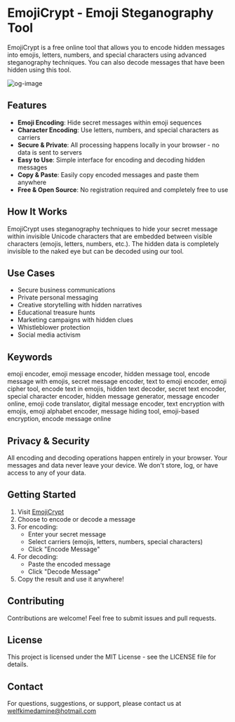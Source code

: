 # EmojiCrypt - Emoji Steganography Tool

EmojiCrypt is a free online tool that allows you to encode hidden messages into emojis, letters, numbers, and special characters using advanced steganography techniques. You can also decode messages that have been hidden using this tool.

![og-image](https://github.com/user-attachments/assets/ef0ec2de-fd74-45f0-92d0-d382dffc9eb9)

## Features

- **Emoji Encoding**: Hide secret messages within emoji sequences
- **Character Encoding**: Use letters, numbers, and special characters as carriers
- **Secure & Private**: All processing happens locally in your browser - no data is sent to servers
- **Easy to Use**: Simple interface for encoding and decoding hidden messages
- **Copy & Paste**: Easily copy encoded messages and paste them anywhere
- **Free & Open Source**: No registration required and completely free to use

## How It Works

EmojiCrypt uses steganography techniques to hide your secret message within invisible Unicode characters that are embedded between visible characters (emojis, letters, numbers, etc.). The hidden data is completely invisible to the naked eye but can be decoded using our tool.

## Use Cases

- Secure business communications
- Private personal messaging
- Creative storytelling with hidden narratives
- Educational treasure hunts
- Marketing campaigns with hidden clues
- Whistleblower protection
- Social media activism

## Keywords

emoji encoder, emoji message encoder, hidden message tool, encode message with emojis, secret message encoder, text to emoji encoder, emoji cipher tool, encode text in emojis, hidden text decoder, secret text encoder, special character encoder, hidden message generator, message encoder online, emoji code translator, digital message encoder, text encryption with emojis, emoji alphabet encoder, message hiding tool, emoji-based encryption, encode message online

## Privacy & Security

All encoding and decoding operations happen entirely in your browser. Your messages and data never leave your device. We don't store, log, or have access to any of your data.

## Getting Started

1. Visit [EmojiCrypt](https://emojicrypt.vercel.app)
2. Choose to encode or decode a message
3. For encoding:
   - Enter your secret message
   - Select carriers (emojis, letters, numbers, special characters)
   - Click "Encode Message"
4. For decoding:
   - Paste the encoded message
   - Click "Decode Message"
5. Copy the result and use it anywhere!

## Contributing

Contributions are welcome! Feel free to submit issues and pull requests.

## License

This project is licensed under the MIT License - see the LICENSE file for details.

## Contact

For questions, suggestions, or support, please contact us at welfkimedamine@hotmail.com
